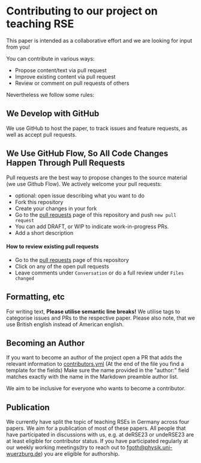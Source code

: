 # Contributing to our project on teaching RSE

This paper is intended as a collaborative effort and we are looking for input from you!

You can contribute in various ways:

- Propose content/text via pull request
- Improve existing content via pull request
- Review or comment on pull requests of others

Nevertheless we follow some rules:

## We Develop with GitHub

We use GitHub to host the paper, to track issues and feature requests, as well as accept pull requests.

## We Use GitHub Flow, So All Code Changes Happen Through Pull Requests

Pull requests are the best way to propose changes to the source material (we use Github Flow).
We actively welcome your pull requests:

- optional: open issue describing what you want to do
- Fork this repository
- Create your changes in your fork
- Go to the [pull requests](https://github.com/CaptainSifff/paper_teaching-learning-RSE/pulls) page of this repository and push `new pull request`
- You can add DRAFT, or WIP to indicate work-in-progress PRs.
- Add a short description

#### How to review existing pull requests

- Go to the [pull requests](https://github.com/CaptainSifff/paper_teaching-learning-RSE/pulls) page of this repository
- Click on any of the open pull requests
- Leave comments under `Conversation` or do a full review under `Files changed`

## Formatting, etc
For writing text, **Please utilise semantic line breaks!**
We utilise tags to categorise issues and PRs to the respective paper.
Please also note, that we use British english instead of American english.

## Becoming an Author
If you want to become an author of the project open a PR that adds the relevant information
to [contributors.yml](contributors.yml) (At the end of the file you find a template for the fields)
Make sure the name provided in the "author:" field matches
exactly with the name in the Markdown preamble author list.

We aim to be inclusive for everyone who wants to become a contributor.

## Publication
We currently have split the topic of teaching RSEs in Germany across four papers.
We aim for a publication of most of these papers.
All people that have participated in discussions with us,
e.g. at deRSE23 or undeRSE23 are at least eligible for contributor status.
If you have participated regularly at our weekly working meetings(try to reach out to fgoth@physik.uni-wuerzburg.de) you are eligible for
authorship.
